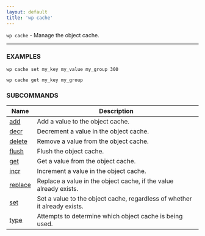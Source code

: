```yaml
---
layout: default
title: 'wp cache'
---
```


`wp cache` - Manage the object cache.


<hr />
 
	

### EXAMPLES

    wp cache set my_key my_value my_group 300

    wp cache get my_key my_group

 
### SUBCOMMANDS

<table>
	<thead>
	<tr>
		<th>Name</th>
		<th>Description</th>
	</tr>
	</thead>
	<tbody>
		<tr>
			<td><a href="/commands/cache/add/">add</a></td>
			<td>Add a value to the object cache.</td>
		</tr>
		<tr>
			<td><a href="/commands/cache/decr/">decr</a></td>
			<td>Decrement a value in the object cache.</td>
		</tr>
		<tr>
			<td><a href="/commands/cache/delete/">delete</a></td>
			<td>Remove a value from the object cache.</td>
		</tr>
		<tr>
			<td><a href="/commands/cache/flush/">flush</a></td>
			<td>Flush the object cache.</td>
		</tr>
		<tr>
			<td><a href="/commands/cache/get/">get</a></td>
			<td>Get a value from the object cache.</td>
		</tr>
		<tr>
			<td><a href="/commands/cache/incr/">incr</a></td>
			<td>Increment a value in the object cache.</td>
		</tr>
		<tr>
			<td><a href="/commands/cache/replace/">replace</a></td>
			<td>Replace a value in the object cache, if the value already exists.</td>
		</tr>
		<tr>
			<td><a href="/commands/cache/set/">set</a></td>
			<td>Set a value to the object cache, regardless of whether it already exists.</td>
		</tr>
		<tr>
			<td><a href="/commands/cache/type/">type</a></td>
			<td>Attempts to determine which object cache is being used.</td>
		</tr>
	</tbody>
</table>
